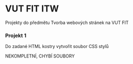 # VUT FIT ITW

Projekty do předmětu Tvorba webových stránek na VUT FIT 

### Projekt 1

Do zadané HTML kostry vytvořit soubor CSS stylů

NEKOMPLETNÍ, CHYBÍ SOUBORY
